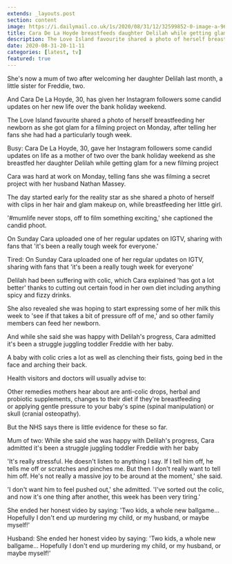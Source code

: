 ```yaml
---
extends: _layouts.post
section: content
image: https://i.dailymail.co.uk/1s/2020/08/31/12/32599852-0-image-a-96_1598873969092.jpg 
title: Cara De La Hoyde breastfeeds daughter Delilah while getting glam 
description: The Love Island favourite shared a photo of herself breastfeeding her newborn as she got glam for a filming project on Monday, after telling her fans she had had a particularly tough week. 
date: 2020-08-31-20-11-11 
categories: [latest, tv] 
featured: true 
--- 
```

She's now a mum of two after welcoming her daughter Delilah last month, a little sister for Freddie, two.

And Cara De La Hoyde, 30, has given her Instagram followers some candid updates on her new life over the bank holiday weekend.

The Love Island favourite shared a photo of herself breastfeeding her newborn as she got glam for a filming project on Monday, after telling her fans she had had a particularly tough week.

Busy: Cara De La Hoyde, 30, gave her Instagram followers some candid updates on life as a mother of two over the bank holiday weekend as she breastfed her daughter Delilah while getting glam for a new filming project

Cara was hard at work on Monday, telling fans she was filming a secret project with her husband Nathan Massey. 

The day started early for the reality star as she shared a photo of herself with clips in her hair and glam makeup on, while breastfeeding her little girl. 

'#mumlife never stops, off to film something exciting,' she captioned the candid phoot.

On Sunday Cara uploaded one of her regular updates on IGTV, sharing with fans that 'it's been a really tough week for everyone.'

Tired: On Sunday Cara uploaded one of her regular updates on IGTV, sharing with fans that 'it's been a really tough week for everyone'

Delilah had been suffering with colic, which Cara explained 'has got a lot better' thanks to cutting out certain food in her own diet including anything spicy and fizzy drinks.  

She also revealed she was hoping to start expressing some of her milk this week to 'see if that takes a bit of pressure off of me,' and so other family members can feed her newborn.

And while she said she was happy with Delilah's progress, Cara admitted it's been a struggle juggling toddler Freddie with her baby.  

A baby with colic cries a lot as well as clenching their fists, going bed in the face and arching their back.  

Health visitors and doctors will usually advise to:

Other remedies mothers hear about are anti-colic drops, herbal and probiotic supplements, changes to their diet if they're breastfeeding or applying gentle pressure to your baby's spine (spinal manipulation) or skull (cranial osteopathy).

But the NHS says there is little evidence for these so far. 

Mum of two: While she said she was happy with Delilah's progress, Cara admitted it's been a struggle juggling toddler Freddie with her baby 

'It's really stressful. He doesn't listen to anything I say. If I tell him off, he tells me off or scratches and pinches me. But then I don't really want to tell him off. He's not really a massive joy to be around at the moment,' she said.

'I don't want him to feel pushed out,' she admitted. 'I've sorted out the colic, and now it's one thing after another, this week has been very tiring.'

She ended her honest video by saying: 'Two kids, a whole new ballgame... Hopefully I don't end up murdering my child, or my husband, or maybe myself!'

Husband: She ended her honest video by saying: 'Two kids, a whole new ballgame... Hopefully I don't end up murdering my child, or my husband, or maybe myself!' 

